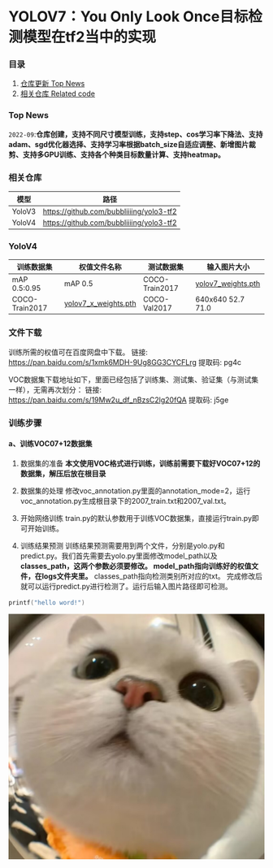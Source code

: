 
# YOLOV7：You Only Look Once目标检测模型在tf2当中的实现
### 目录
 1. [仓库更新 Top News](#top-news)
 2. [相关仓库 Related code](#相关仓库)


### Top News
`2022-09`:**仓库创建，支持不同尺寸模型训练，支持step、cos学习率下降法、支持adam、sgd优化器选择、支持学习率根据batch_size自适应调整、新增图片裁剪、支持多GPU训练、支持各个种类目标数量计算、支持heatmap。**
### 相关仓库

模型|路径
-|-
YoloV3|https://github.com/bubbliiiing/yolo3-tf2
YoloV4|https://github.com/bubbliiiing/yolo3-tf2

### YoloV4
训练数据集	|权值文件名称	|测试数据集|	输入图片大小|
-|-|-|-
mAP 0.5:0.95|	mAP 0.5|COCO-Train2017|	[yolov7_weights.pth](yolov7_x_weights.pth)|	COCO-Val2017|	640x640	51.0	|69.6
COCO-Train2017|	[yolov7_x_weights.pth](yolov7_x_weights.pth)	|COCO-Val2017	|640x640	52.7	71.0


### 文件下载
训练所需的权值可在百度网盘中下载。
链接: https://pan.baidu.com/s/1xmk6MDH-9Ug8GG3CYCFLrg
提取码: pg4c

VOC数据集下载地址如下，里面已经包括了训练集、测试集、验证集（与测试集一样），无需再次划分：
链接: https://pan.baidu.com/s/19Mw2u_df_nBzsC2lg20fQA
提取码: j5ge


### 训练步骤
#### a、训练VOC07+12数据集
1. 数据集的准备
**本文使用VOC格式进行训练，训练前需要下载好VOC07+12的数据集，解压后放在根目录**


2. 数据集的处理
修改voc_annotation.py里面的annotation_mode=2，运行voc_annotation.py生成根目录下的2007_train.txt和2007_val.txt。

3. 开始网络训练
train.py的默认参数用于训练VOC数据集，直接运行train.py即可开始训练。

4. 训练结果预测
训练结果预测需要用到两个文件，分别是yolo.py和predict.py。我们首先需要去yolo.py里面修改model_path以及  
**classes_path，这两个参数必须要修改。
model_path指向训练好的权值文件，在logs文件夹里。**
classes_path指向检测类别所对应的txt。
完成修改后就可以运行predict.py进行检测了。运行后输入图片路径即可检测。
```c
printf("hello word!")
```
 ![大头猫](QQ图片20230409012120.jpg)